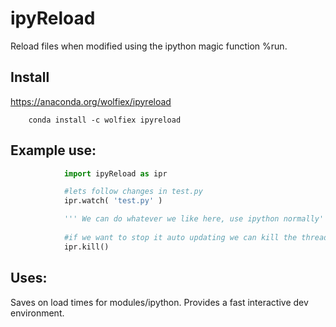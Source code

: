 # ipyReload

Reload files when modified using the ipython magic function %run.


## Install 
https://anaconda.org/wolfiex/ipyreload

		conda install -c wolfiex ipyreload		


## Example use:

```python
			import ipyReload as ipr

			#lets follow changes in test.py
			ipr.watch( 'test.py' )

			''' We can do whatever we like here, use ipython normally'''
			
			#if we want to stop it auto updating we can kill the thread
			ipr.kill()
```

## Uses: 

Saves on load times for modules/ipython. Provides a fast interactive dev environment.
